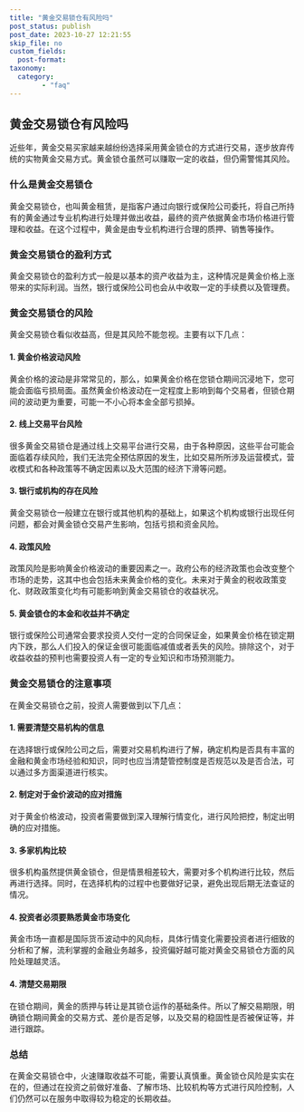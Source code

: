 ```yaml
---
title: "黄金交易锁仓有风险吗"
post_status: publish
post_date: 2023-10-27 12:21:55
skip_file: no
custom_fields: 
  post-format: 
taxonomy:
  category:
        - "faq"
---
```


## 黄金交易锁仓有风险吗

近些年，黄金交易买家越来越纷纷选择采用黄金锁仓的方式进行交易，逐步放弃传统的实物黄金交易方式。黄金锁仓虽然可以赚取一定的收益，但仍需警惕其风险。

### 什么是黄金交易锁仓

黄金交易锁仓，也叫黄金租赁，是指客户通过向银行或保险公司委托，将自己所持有的黄金通过专业机构进行处理并做出收益，最终的资产依据黄金市场价格进行管理和收益。在这个过程中，黄金是由专业机构进行合理的质押、销售等操作。

### 黄金交易锁仓的盈利方式

黄金交易锁仓的盈利方式一般是以基本的资产收益为主，这种情况是黄金价格上涨带来的实际利润。当然，银行或保险公司也会从中收取一定的手续费以及管理费。

### 黄金交易锁仓的风险

黄金交易锁仓看似收益高，但是其风险不能忽视。主要有以下几点：

#### 1. 黄金价格波动风险

黄金价格的波动是非常常见的，那么，如果黄金价格在您锁仓期间沉浸地下，您可能会面临亏损局面。虽然黄金价格波动在一定程度上影响到每个交易者，但锁仓期间的波动更为重要，可能一不小心将本金全部亏损掉。

#### 2. 线上交易平台风险

很多黄金交易锁仓是通过线上交易平台进行交易，由于各种原因，这些平台可能会面临着存续风险，我们无法完全预估原因的发生，比如交易所所涉及运营模式，营收模式和各种政策等不确定因素以及大范围的经济下滑等问题。

#### 3. 银行或机构的存在风险

黄金交易锁仓一般建立在银行或其他机构的基础上，如果这个机构或银行出现任何问题，都会对黄金锁仓交易产生影响，包括亏损和资金风险。

#### 4. 政策风险

政策风险是影响黄金价格波动的重要因素之一。政府公布的经济政策也会改变整个市场的走势，这其中也会包括未来黄金价格的变化。未来对于黄金的税收政策变化、财政政策变化均有可能影响到黄金交易锁仓的收益状况。

#### 5. 黄金锁仓的本金和收益并不确定

银行或保险公司通常会要求投资人交付一定的合同保证金，如果黄金价格在锁定期内下跌，那么人们投入的保证金很可能面临减值或者丢失的风险。排除这个，对于收益收益的预判也需要投资人有一定的专业知识和市场预测能力。

### 黄金交易锁仓的注意事项

在黄金交易锁仓之前，投资人需要做到以下几点：

#### 1. 需要清楚交易机构的信息

在选择银行或保险公司之后，需要对交易机构进行了解，确定机构是否具有丰富的金融和黄金市场经验和知识，同时也应当清楚管控制度是否规范以及是否合法，可以通过多方面渠道进行核实。

#### 2. 制定对于金价波动的应对措施

对于黄金价格波动，投资者需要做到深入理解行情变化，进行风险把控，制定出明确的应对措施。

#### 3. 多家机构比较

很多机构虽然提供黄金锁仓，但是情景相差较大，需要对多个机构进行比较，然后再进行选择。同时，在选择机构的过程中也要做好记录，避免出现后期无法查证的情况。

#### 4. 投资者必须要熟悉黄金市场变化

黄金市场一直都是国际货币波动中的风向标，具体行情变化需要投资者进行细致的分析和了解，流利掌握的金融业务越多，投资偏好越可能对黄金交易锁仓方面的风险处理越灵活。

#### 4. 清楚交易期限

在锁仓期间，黄金的质押与转让是其锁仓运作的基础条件。所以了解交易期限，明确锁仓期间黄金的交易方式、差价是否足够，以及交易的稳固性是否被保证等，并进行跟踪。

### 总结

在黄金交易锁仓中，火速赚取收益不可能，需要认真慎重。黄金锁仓风险是实实在在的，但通过在投资之前做好准备、了解市场、比较机构等方式进行风险控制，人们仍然可以在服务中取得较为稳定的长期收益。
